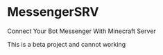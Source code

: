# MessengerSRV
Connect Your Bot Messenger With Minecraft Server

This is a beta project and cannot working
